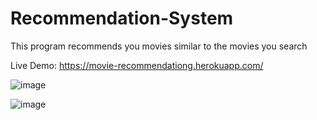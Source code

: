 # Recommendation-System

This program recommends you movies similar to the movies you search

Live Demo: https://movie-recommendationg.herokuapp.com/

![image](https://user-images.githubusercontent.com/67475451/128622194-438f9d4c-84f4-4530-b137-1a2fa17c3b29.png)

![image](https://user-images.githubusercontent.com/67475451/128622202-af9df9f5-061f-4c04-8733-5692bd74fa63.png)


